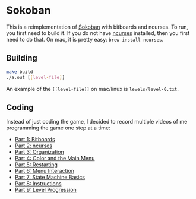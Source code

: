 # Sokoban

This is a reimplementation of [Sokoban](https://en.wikipedia.org/wiki/Sokoban) with bitboards and ncurses. To run, you first need to build it. If you do not have [ncurses](https://invisible-island.net/ncurses/) installed, then you first need to do that. On mac, it is pretty easy: `brew install ncurses`.

## Building

```bash
make build
./a.out [[level-file]]
```

An example of the `[[level-file]]` on mac/linux is `levels/level-0.txt`.

## Coding

Instead of just coding the game, I decided to record multiple videos of me programming the game one step at a time:

- [Part 1: Bitboards](https://youtu.be/1qzPr5OpPOE?si=1ijM4O0X8vE1O1u7)
- [Part 2: ncurses](https://youtu.be/PHkmcQtTuxU?si=LB8c5zvodZrtva98)
- [Part 3: Organization](https://www.youtube.com/watch?v=ZO7vgxL8Zqo)
- [Part 4: Color and the Main Menu](https://www.youtube.com/watch?v=42ZuLIajps8)
- [Part 5: Restarting](https://www.youtube.com/watch?v=WjEhLT4OZLk)
- [Part 6: Menu Interaction](https://www.youtube.com/watch?v=CMHkWGfSPqg)
- [Part 7: State Machine Basics](https://www.youtube.com/watch?v=GkINdTax_Eg)
- [Part 8: Instructions](https://www.youtube.com/watch?v=pl2_XjE7QFA)
- [Part 9: Level Progression](https://www.youtube.com/watch?v=kqlvHfFpcj4)